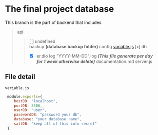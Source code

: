 # The final project database

This branch is the part of backend that includes
> api
>> [ ] undefined<br>
> backup **(database backup folder)**
> config
 >> [variable.js](https://github.com/Akaru1xR1N/clinic-project-db "Jump to file detail")
> [x] db
 >> + [x] er.dio
> log
 >> "YYYY-MM-DD".log ***(This file generate per day for 1 week otherwise delete)***
> documentation.md
> server.js


## File detail
`variable.js`
```js
 module.exports={
    hostDB: "localhost",
    portDB: 3306,
    userDB: "user",
    passwordDB: "password your db",
    database: "your database name",
    saltDB: "keep all of this info secret"
 }
 ```